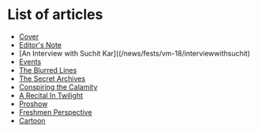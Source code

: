 <!-- TITLE: Verba Maximus 2018 -->
<!-- SUBTITLE: A quick look at the magazine. -->

# List of articles
- [Cover](/news/fests/vm-18/cover) 
- [Editor's Note](/news/fests/vm-18/ednote)
- [An Interview with Suchit Kar]((/news/fests/vm-18/interviewwithsuchit)
- [Events](/news/fests/vm-18/events)
- [The Blurred Lines](/news/fests/vm-18/blurredlines)
- [The Secret Archives](/news/fests/vm-18/secretarchives)
- [Conspiring the Calamity](/news/fests/vm-18/conspiringthecalamity)
- [A Recital In Twilight](/news/fests/vm-18/recitalintwilight)
- [Proshow](/news/fests/vm-18/proshow)
- [Freshmen Perspective](/news/fests/vm-18/freshmenpersp)
- [Cartoon](/news/fests/vm-18/cartoon)